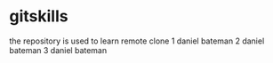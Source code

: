 # gitskills
the repository is used to learn remote clone
1 daniel bateman
2 daniel bateman
3 daniel bateman
